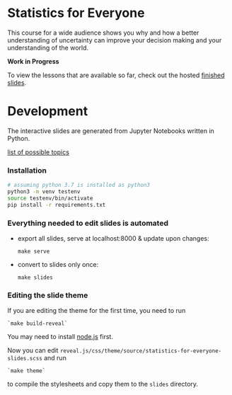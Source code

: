 # Statistics for Everyone

This course for a wide audience shows you why and how a better understanding of uncertainty can improve your decision making and your understanding of the world.

**Work in Progress**

To view the lessons that are available so far, check out the hosted [finished slides](https://felixpatzelt.com/statistics-for-everyone).

# Development

The interactive slides are generated from Jupyter Notebooks written in Python.

[list of possible topics](topics.md)


### Installation

```sh
# assuming python 3.7 is installed as python3
python3 -m venv testenv
source testenv/bin/activate
pip install -r requirements.txt
```

### Everything needed to edit slides is automated

- export all slides, serve at localhost:8000 & update upon changes:

    `make serve`

- convert to slides only once:

    `make slides`

### Editing the slide theme

If you are editing the theme for the first time, you need to run

    `make build-reveal`

You may need to install [node.js](https://nodejs.org/en/) first.

Now you can edit `reveal.js/css/theme/source/statistics-for-everyone-slides.scss` 
and run

    `make theme`

to compile the stylesheets and copy them to the `slides` directory.